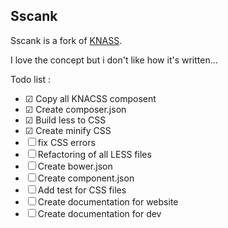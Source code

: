 Sscank
------

Sscank is a fork of [KNASS](https://github.com/raphaelgoetter/KNACSS).

I love the concept but i don't like how it's written...

Todo list :
 - ☑ Copy all KNACSS composent
 - ☑ Create composer.json
 - ☑ Build less to CSS
 - ☑ Create minify CSS
 - ☐ fix CSS errors
 - ☐ Refactoring of all LESS files
 - ☐ Create bower.json
 - ☐ Create component.json
 - ☐ Add test for CSS files
 - ☐ Create documentation for website
 - ☐ Create documentation for dev
